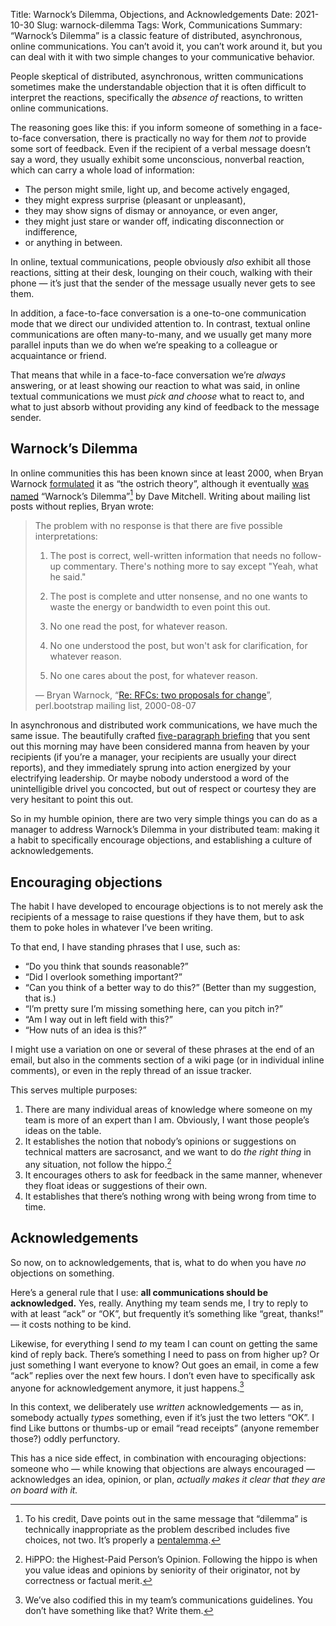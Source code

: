 Title: Warnock’s Dilemma, Objections, and Acknowledgements
Date: 2021-10-30
Slug: warnock-dilemma
Tags: Work, Communications
Summary: “Warnock’s Dilemma” is a classic feature of distributed, asynchronous, online communications. You can’t avoid it, you can’t work around it, but you can deal with it with two simple changes to your communicative behavior.

People skeptical of distributed, asynchronous, written communications
sometimes make the understandable objection that it is often
difficult to interpret the reactions, specifically the *absence of*
reactions, to written online communications. 

The reasoning goes like this: if you inform someone of something in a
face-to-face conversation, there is practically no way for them *not*
to provide some sort of feedback. Even if the recipient of a verbal
message doesn’t say a word, they usually exhibit some unconscious,
nonverbal reaction, which can carry a whole load of information:

* The person might smile, light up, and become actively engaged,
* they might express surprise (pleasant or unpleasant),
* they may show signs of dismay or annoyance, or even anger,
* they might just stare or wander off, indicating disconnection or
  indifference,
* or anything in between.

In online, textual communications, people obviously *also* exhibit all
those reactions, sitting at their desk, lounging on their couch,
walking with their phone — it’s just that the sender of the message
usually never gets to see them. 

In addition, a face-to-face conversation is a one-to-one communication
mode that we direct our undivided attention to. In contrast, textual
online communications are often many-to-many, and we usually get many
more parallel inputs than we do when we’re speaking to a colleague or
acquaintance or friend.

That means that while in a face-to-face conversation we’re *always*
answering, or at least showing our reaction to what was said, in online
textual communications we must *pick and choose* what to react to, and
what to just absorb without providing any kind of feedback to the
message sender.


## Warnock’s Dilemma

In online communities this has been known since at least 2000, when
Bryan Warnock
[formulated](https://www.nntp.perl.org/group/perl.bootstrap/2000/08/msg1127.html)
it as “the ostrich theory”, although it eventually [was
named](https://www.nntp.perl.org/group/perl.perl6.internals/2001/02/msg2562.html)
“Warnock’s Dilemma”[^pentalemma] by Dave Mitchell. Writing about
mailing list posts without replies, Bryan wrote:

> The problem with no response is that there are five possible
> interpretations:
>
> 1) The post is correct, well-written information that needs no
> follow-up commentary.  There's nothing more to say except "Yeah,
> what he said."
>
> 2) The post is complete and utter nonsense, and no one wants to
> waste the energy or bandwidth to even point this out.
>
> 3) No one read the post, for whatever reason.
>
> 4) No one understood the post, but won't ask for clarification, for
> whatever reason.
>
> 5) No one cares about the post, for whatever reason.
>
> — Bryan Warnock, “[Re: RFCs: two proposals for
> change](https://www.nntp.perl.org/group/perl.bootstrap/2000/08/msg1127.html)”,
> perl.bootstrap mailing list, 2000-08-07

[^pentalemma]: To his credit, Dave points out in the same
    message that “dilemma” is technically inappropriate as the problem
    described includes five choices, not two. It’s properly a
    [pentalemma](https://en.wiktionary.org/wiki/pentalemma).

In asynchronous and distributed work communications, we have much the
same issue. The beautifully crafted [five-paragraph
briefing]({filename}this-meeting-should-have-been-an-email.md) that
you sent out this morning may have been considered manna from heaven
by your recipients (if you’re a manager, your recipients are usually
your direct reports), and they immediately sprung into action
energized by your electrifying leadership. Or maybe nobody understood
a word of the unintelligible drivel you concocted, but out of respect
or courtesy they are very hesitant to point this out.

So in my humble opinion, there are two very simple things you can do
as a manager to address Warnock’s Dilemma in your distributed team:
making it a habit to specifically encourage objections, and
establishing a culture of acknowledgements.

## Encouraging objections

The habit I have developed to encourage objections is to not merely
ask the recipients of a message to raise questions if they have them,
but to ask them to poke holes in whatever I’ve been writing.

To that end, I have standing phrases that I use, such as:

* “Do you think that sounds reasonable?”
* “Did I overlook something important?”
* “Can you think of a better way to do this?” (Better than my
  suggestion, that is.)
* “I’m pretty sure I’m missing something here, can you pitch in?”
* “Am I way out in left field with this?”
* “How nuts of an idea is this?”

I might use a variation on one or several of these phrases at the end
of an email, but also in the comments section of a wiki page (or in
individual inline comments), or even in the reply thread of an issue
tracker.

This serves multiple purposes:

1. There are many individual areas of knowledge where someone on my
   team is more of an expert than I am. Obviously, I want those
   people’s ideas on the table.
2. It establishes the notion that nobody’s opinions or suggestions on
   technical matters are sacrosanct, and we want to do *the right
   thing* in any situation, not follow the hippo.[^hippo]
3. It encourages others to ask for feedback in the same manner,
   whenever they float ideas or suggestions of their own.
4. It establishes that there’s nothing wrong with being wrong from
   time to time.

[^hippo]: HiPPO: the Highest-Paid Person’s Opinion. Following the
    hippo is when you value ideas and opinions by seniority of their
    originator, not by correctness or factual merit.

## Acknowledgements

So now, on to acknowledgements, that is, what to do when you have *no*
objections on something.

Here’s a general rule that I use: **all communications should be
acknowledged.** Yes, really. Anything my team sends me, I try to reply
to with at least “ack” or “OK”, but frequently it’s something like
“great, thanks!” — it costs nothing to be kind.

Likewise, for everything I send *to* my team I can count on getting
the same kind of reply back. There’s something I need to pass on from
higher up? Or just something I want everyone to know? Out goes an
email, in come a few “ack” replies over the next few hours. I don’t
even have to specifically ask anyone for acknowledgement anymore, it
just happens.[^guidelines]

[^guidelines]: We’ve also codified this in my team’s communications
    guidelines. You don’t have something like that? Write them.

In this context, we deliberately use *written* acknowledgements — as
in, somebody actually *types* something, even if it’s just the two
letters “OK”. I find Like buttons or thumbs-up or email “read
receipts” (anyone remember those?) oddly perfunctory.

This has a nice side effect, in combination with encouraging
objections: someone who — while knowing that objections are always
encouraged — acknowledges an idea, opinion, or plan, *actually makes
it clear that they are on board with it.*
